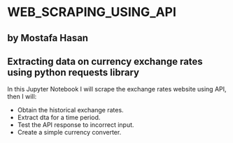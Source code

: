 # WEB_SCRAPING_USING_API
## by Mostafa Hasan


## Extracting data on currency exchange rates using python requests library
In this Jupyter Notebook I will scrape the exchange rates website using API, then I will: 
- Obtain the historical exchange rates.
- Extract dta for a time period.
- Test the API response to incorrect input.
- Create a simple currency converter.
